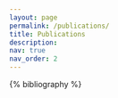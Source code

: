 ```yaml
---
layout: page
permalink: /publications/
title: Publications
description: 
nav: true
nav_order: 2
---
```


<!-- _pages/publications.md -->
<div class="publications">

{% bibliography %}

</div>

<!-- Full list of my publications can be found in my [Google Scholar page](https://scholar.google.com/citations?user=0pnaXO8AAAAJ&hl=en). -->